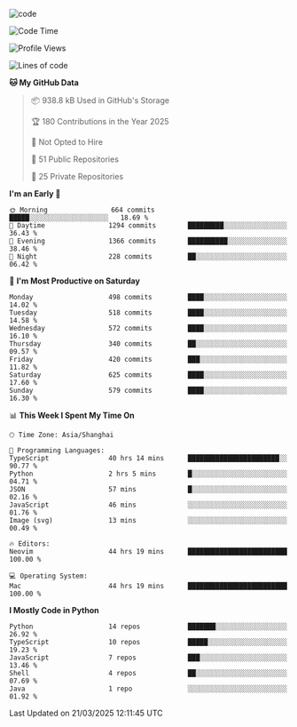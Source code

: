 
<!--
**liuyaanng/liuyaanng** is a ✨ _special_ ✨ repository because its `README.md` (this file) appears on your GitHub profile.

Here are some ideas to get you started:

- 🔭 I’m currently working on ...
- 🌱 I’m currently learning ...
- 👯 I’m looking to collaborate on ...
- 🤔 I’m looking for help with ...
- 💬 Ask me about ...
- 📫 How to reach me: ...
- 😄 Pronouns: ...
- ⚡ Fun fact: ...
-->


![code](https://cdn.jsdelivr.net/gh/liuyaanng/liuyaanng@1.0/code.gif) 

<!--START_SECTION:waka-->
![Code Time](http://img.shields.io/badge/Code%20Time-1%2C315%20hrs%2054%20mins-blue)

![Profile Views](http://img.shields.io/badge/Profile%20Views-0-blue)

![Lines of code](https://img.shields.io/badge/From%20Hello%20World%20I%27ve%20Written-21.0%20million%20lines%20of%20code-blue)

**🐱 My GitHub Data** 

> 📦 938.8 kB Used in GitHub's Storage 
 > 
> 🏆 180 Contributions in the Year 2025
 > 
> 🚫 Not Opted to Hire
 > 
> 📜 51 Public Repositories 
 > 
> 🔑 25 Private Repositories 
 > 
**I'm an Early 🐤** 

```text
🌞 Morning                664 commits         █████░░░░░░░░░░░░░░░░░░░░   18.69 % 
🌆 Daytime                1294 commits        █████████░░░░░░░░░░░░░░░░   36.43 % 
🌃 Evening                1366 commits        ██████████░░░░░░░░░░░░░░░   38.46 % 
🌙 Night                  228 commits         ██░░░░░░░░░░░░░░░░░░░░░░░   06.42 % 
```
📅 **I'm Most Productive on Saturday** 

```text
Monday                   498 commits         ████░░░░░░░░░░░░░░░░░░░░░   14.02 % 
Tuesday                  518 commits         ████░░░░░░░░░░░░░░░░░░░░░   14.58 % 
Wednesday                572 commits         ████░░░░░░░░░░░░░░░░░░░░░   16.10 % 
Thursday                 340 commits         ██░░░░░░░░░░░░░░░░░░░░░░░   09.57 % 
Friday                   420 commits         ███░░░░░░░░░░░░░░░░░░░░░░   11.82 % 
Saturday                 625 commits         ████░░░░░░░░░░░░░░░░░░░░░   17.60 % 
Sunday                   579 commits         ████░░░░░░░░░░░░░░░░░░░░░   16.30 % 
```


📊 **This Week I Spent My Time On** 

```text
🕑︎ Time Zone: Asia/Shanghai

💬 Programming Languages: 
TypeScript               40 hrs 14 mins      ███████████████████████░░   90.77 % 
Python                   2 hrs 5 mins        █░░░░░░░░░░░░░░░░░░░░░░░░   04.71 % 
JSON                     57 mins             █░░░░░░░░░░░░░░░░░░░░░░░░   02.16 % 
JavaScript               46 mins             ░░░░░░░░░░░░░░░░░░░░░░░░░   01.76 % 
Image (svg)              13 mins             ░░░░░░░░░░░░░░░░░░░░░░░░░   00.49 % 

🔥 Editors: 
Neovim                   44 hrs 19 mins      █████████████████████████   100.00 % 

💻 Operating System: 
Mac                      44 hrs 19 mins      █████████████████████████   100.00 % 
```

**I Mostly Code in Python** 

```text
Python                   14 repos            ███████░░░░░░░░░░░░░░░░░░   26.92 % 
TypeScript               10 repos            █████░░░░░░░░░░░░░░░░░░░░   19.23 % 
JavaScript               7 repos             ███░░░░░░░░░░░░░░░░░░░░░░   13.46 % 
Shell                    4 repos             ██░░░░░░░░░░░░░░░░░░░░░░░   07.69 % 
Java                     1 repo              ░░░░░░░░░░░░░░░░░░░░░░░░░   01.92 % 
```




 Last Updated on 21/03/2025 12:11:45 UTC
<!--END_SECTION:waka-->
